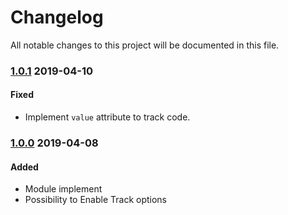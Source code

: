 # Changelog
All notable changes to this project will be documented in this file.

### [1.0.1](https://github.com/magestat/magento2-facebook-pixel/releases/tag/1.0.1) 2019-04-10

#### Fixed
- Implement `value` attribute to track code.

### [1.0.0](https://github.com/magestat/magento2-facebook-pixel/releases/tag/1.0.0) 2019-04-08

#### Added
- Module implement
- Possibility to Enable Track options
